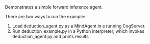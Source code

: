 Demonstrates a simple forward inference agent.

There are two ways to run the example:

1.   Load deduction_agent.py as a MindAgent in a running CogServer.
2.   Run deduction_example.py in a Python interpreter, which invokes deduction_agent.py and prints results
